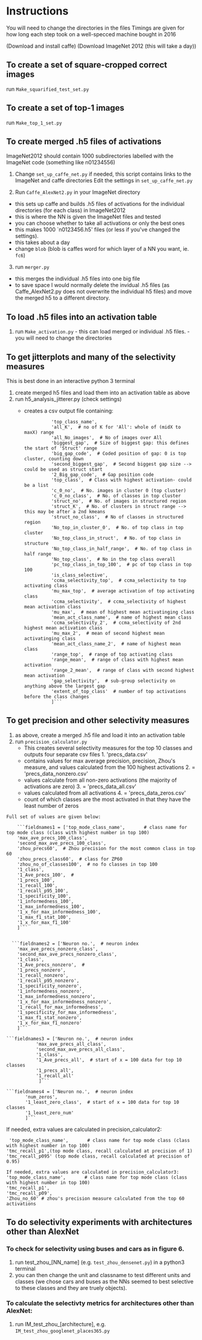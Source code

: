 # Instructions

You will need to change the directories in the files
Timings are given for how long each step took on a well-specced machine bought in 2016

(Download and install caffe)
(Download ImageNet 2012 (this will take a day))

## To create a set of square-cropped correct images
run `Make_squarified_test_set.py`

## To create a set of top-1 images
run `Make_top_1_set.py`

## To create merged .h5 files of activations

ImageNet2012 should contain 1000 subdirectories labelled with the ImageNet code (something like n01234556)

1. Change `set_up_caffe_net.py` if needed, this script contains links to the ImageNet and caffe directories
Edit the settings in `set_up_caffe_net.py`

2. Run `Caffe_AlexNet2.py` in your ImageNet directory
 - this sets up caffe and builds .h5 files of activations for the individual directories (for each class) in ImageNet2012
 - this is where the NN is given the ImageNet files and tested
 - you can choose whether to take all activations or only the best ones
 - this makes 1000 `n0123456.h5' files (or less if you've changed the settings).
 - this takes about a day
 - change `blob` (blob is caffes word for which layer of a NN you want, ie. `fc6`)
 
3. run `merger.py`
  - this merges the individual .h5 files into one big file
  - to save space I would normally delete the invidual .h5 files (as Caffe_AlexNet2.py does not overwrite the individual h5 files) and move the merged h5 to a different directory.
 
 ## To load .h5 files into an activation table
  1. run `Make_activation.py`
    - this can load merged or individual .h5 files. 
    - you will need to change the directories
    
## To get jitterplots and many of the selectivity measures
 This is best done in an interactive python 3 terminal
 1. create merged h5 files and load them into an activation table as above
 2. run h5_analysis_jitterer.py (check settings)
    - creates a csv output file containing: 

        ```fieldnames = ['Neuron no.',  # neuron index
                  'top_class_name',
                  'all_K',  # no of K for 'All': whole of (midX to maxX) range
                  'all_No_images',  # No of images over All
                  'biggest_gap',  # Size of biggest gap: this defines the start of 'Struct' range
                  'big_gap_code',  # Coded position of gap: 0 is top cluster, counting down
                  'second_biggest_gap',  # Second biggest gap size --> could be used as struct start
                  '2_Big_gap_code',  # Gap position code
                  'top_class',  # Class with highest activation- could be a list
                  'c_0_no',  # No. images in cluster 0 (top cluster)
                  'c_0_no_class',  # No. of classes in top cluster
                  'struct_no',  # No. of images in structured region
                  'struct_K',  # No. of clusters in struct range --> this may be after a 2nd kmeans
                  'struct_no_class',  # No of classes in structured region
                  'No_top_in_cluster_0',  # No. of top class in top cluster
                  'No_top_class_in_struct',  # No. of top class in structure
                  'No_top_class_in_half_range',  # No. of top class in half range
                  'No_top_class',  # No in the top class overall
                  'pc_top_class_in_top_100',  # pc of top class in top 100
                  'is_class_selective',
                  'ccma_selectivity_top',  # ccma_selectivity to top activating class
                  'mu_max_top',  # average activation of top activating class
                  'ccma_selectivity',  # ccma_selectivity of highest mean activation class
                  'mu_max',  # mean of highest mean activatinging class
                  'mean_act_class_name',  # name of highest mean class
                  'ccma_selectivity_2',  # ccma_selectivity of 2nd highest mean activation class
                  'mu_max_2',  # mean of second highest mean activatinging class
                  'mean_act_class_name_2',  # name of highest mean class
                  'range_top',  # range of top activating class
                  'range_mean',  # range of class with highest mean activation
                  'range_2_mean',  # range of class with second highest mean activation
                  'gap_selectivity',  # sub-group selectivity on anything above the largest gap
                  'extent_of_top_class'  # number of top activations before the class changes
                  ]```

## To get precision and other selectivity measures

  1. as above, create a merged .h5 file and load it into an activation table
  2. run `precision_calculator.py`
      - This creates several selectivity measures for the top 10 classes and outputs four separate csv files
    1. 'precs_data.csv'
      - contains values for max average precision, precision, Zhou's measure, and values calculated from the 100 highest activations
    2. = 'precs_data_nonzero.csv'
      - values calculate from all non-zero activations (the majority of activations are zero)
    3. = 'precs_data_all.csv'
      - values calculated from all activations
    4. = 'precs_data_zeros.csv'
      - count of which classes are the most activated in that they have the least number of zeros
      
    Full set of values are given below: 
    
        ```fieldnames1 = ['top_mode_class_name',       # class name for top mode class (class with highest number in top 100)
        'max_ave_precs_100_class',
        'second_max_ave_precs_100_class',
        'zhou_precs60',  # Zhou precision for the most common class in top 60
        'zhou_precs_class60',  # class for ZP60
        'zhou_no_of_classes100',  # no fo classes in top 100
        '1_class',
        '1_Ave_precs_100',  #
        '1_precs_100',
        '1_recall_100',
        '1_recall_p95_100',
        '1_specificity_100',
        '1_informedness_100',
        '1_max_informedness_100',
        '1_x_for_max_informedness_100',
        '1_max_f1_stat_100',
        '1_x_for_max_f1_100'
        ]```


      ```fieldnames2 = ['Neuron no.',  # neuron index
        'max_ave_precs_nonzero_class',
        'second_max_ave_precs_nonzero_class',
        '1_class',
        '1_Ave_precs_nonzero',  #
        '1_precs_nonzero',
        '1_recall_nonzero',
        '1_recall_p95_nonzero',
        '1_specificity_nonzero',
        '1_informedness_nonzero',
        '1_max_informedness_nonzero',
        '1_x_for_max_informedness_nonzero',
        '1_recall_for_max_informedness',
        '1_specificity_for_max_informedness',
        '1_max_f1_stat_nonzero',
        '1_x_for_max_f1_nonzero'
        ]```

    ```fieldnames3 = ['Neuron no.',  # neuron index
               'max_ave_precs_all_class',
               'second_max_ave_precs_all_class',
               '1_class',
               '1_Ave_precs_all',  # start of x = 100 data for top 10 classes
               '1_precs_all',
               '1_recall_all'
                ]```
  
    ```fieldnames4 = ['Neuron no.',  # neuron index
           'num_zeros',
           '1_least_zero_class',  # start of x = 100 data for top 10 classes
           '1_least_zero_num'
           ]```
 
If needed, extra values are calculated in precision_calculator2:

     'top_mode_class_name',       # class name for top mode class (class with highest number in top 100)
    'tmc_recall_p1',(top mode class, recall calculated at precision of 1)
    'tmc_recall_p095' (top mode class, recall calculated at precision of 0.95)
    
    If needed, extra values are calculated in precision_calculator3:
    'top_mode_class_name',       # class name for top mode class (class with highest number in top 100)
    'tmc_recall_p1',
    'tmc_recall_p09',
    'Zhou_no_60' # zhou's precision measure calculated from the top 60 activations
  
 ## To do selectivity experiments with architectures other than AlexNet
 ### To check for selectivity using buses and cars as in figure 6.
 
 1. run test_zhou_[NN_name] (e.g. `test_zhou_densenet.py`) in a python3 terminal
 2. you can then change the unit and classname to test different units and classes (we chose cars and buses as the NNs seemed to best selective to these classes and they are truely objects). 
 
 ### To calculate the selectivty metrics for architectures other than AlexNet:
 
 1. run IM_test_zhou_[architecture], e.g. `IM_test_zhou_googlenet_places365.py`
